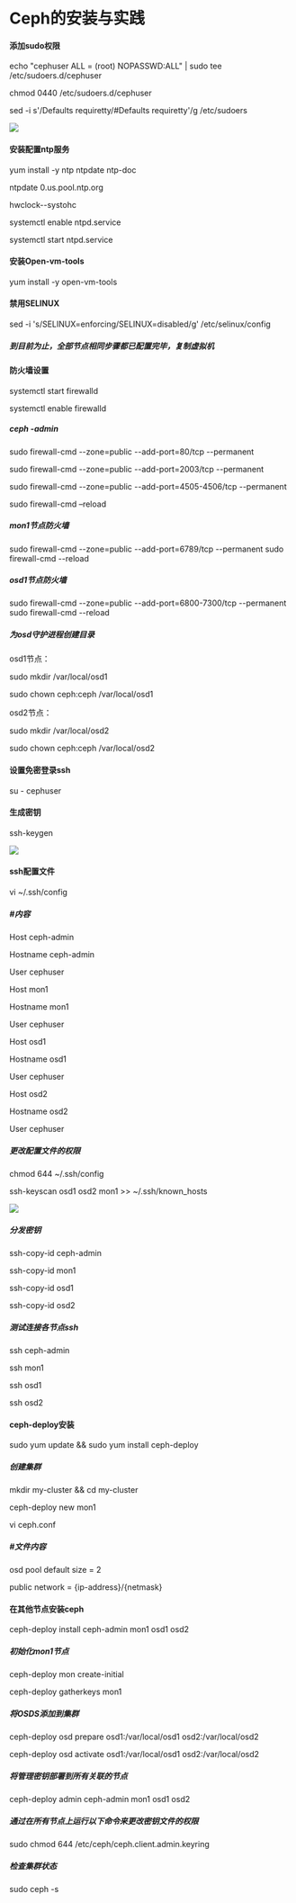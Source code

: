 # Ceph的安装与实践 

#### 添加sudo权限

echo "cephuser ALL = (root) NOPASSWD:ALL" | sudo tee /etc/sudoers.d/cephuser

chmod 0440 /etc/sudoers.d/cephuser

sed -i s'/Defaults requiretty/#Defaults requiretty'/g /etc/sudoers



![](./image/1.png)



#### 安装配置ntp服务

yum install -y ntp ntpdate ntp-doc

ntpdate 0.us.pool.ntp.org

hwclock--systohc

systemctl enable ntpd.service

systemctl start ntpd.service





#### 安装Open-vm-tools

yum install -y open-vm-tools



#### 禁用SELINUX

sed -i 's/SELINUX=enforcing/SELINUX=disabled/g' /etc/selinux/config



##### 到目前为止，全部节点相同步骤都已配置完毕，复制虚拟机





#### 防火墙设置

systemctl start firewalld

systemctl enable firewalld



##### ceph -admin

sudo firewall-cmd --zone=public --add-port=80/tcp --permanent

sudo firewall-cmd --zone=public --add-port=2003/tcp --permanent

sudo firewall-cmd --zone=public --add-port=4505-4506/tcp --permanent

sudo firewall-cmd –reload



##### mon1节点防火墙

sudo firewall-cmd --zone=public --add-port=6789/tcp --permanent
sudo firewall-cmd --reload



##### osd1节点防火墙

sudo firewall-cmd --zone=public --add-port=6800-7300/tcp --permanent
sudo firewall-cmd --reload  



##### 为osd守护进程创建目录

osd1节点：

sudo mkdir /var/local/osd1

sudo chown ceph:ceph /var/local/osd1



osd2节点：

sudo mkdir /var/local/osd2

sudo chown ceph:ceph /var/local/osd2



#### 设置免密登录ssh

su - cephuser

#### 生成密钥

ssh-keygen



![](./image/2.png)



#### ssh配置文件

vi ~/.ssh/config

##### #内容

Host ceph-admin

Hostname ceph-admin

User cephuser

Host mon1

Hostname mon1

User cephuser

Host osd1

Hostname osd1

User cephuser

Host osd2

Hostname osd2

User cephuser



##### 更改配置文件的权限

chmod 644 ~/.ssh/config

ssh-keyscan osd1 osd2 mon1 >> ~/.ssh/known_hosts



![](./image/3.png)



##### 分发密钥

ssh-copy-id ceph-admin

ssh-copy-id mon1

ssh-copy-id osd1

ssh-copy-id osd2



##### 测试连接各节点ssh

ssh ceph-admin

ssh mon1

ssh osd1

ssh osd2





#### ceph-deploy安装

sudo yum update && sudo yum install ceph-deploy



##### 创建集群

mkdir my-cluster && cd my-cluster

ceph-deploy new mon1

vi ceph.conf

#####  #文件内容

osd pool default size = 2

public network = {ip-address}/{netmask}

 

#### 在其他节点安装ceph

ceph-deploy install ceph-admin mon1 osd1 osd2



##### 初始化mon1节点

ceph-deploy mon create-initial

ceph-deploy gatherkeys mon1

 

 

##### 将OSDS添加到集群

ceph-deploy osd prepare osd1:/var/local/osd1 osd2:/var/local/osd2

ceph-deploy osd activate osd1:/var/local/osd1 osd2:/var/local/osd2



##### 将管理密钥部署到所有关联的节点

ceph-deploy admin ceph-admin mon1 osd1 osd2



##### 通过在所有节点上运行以下命令来更改密钥文件的权限

sudo chmod 644 /etc/ceph/ceph.client.admin.keyring

 

##### 检查集群状态

sudo ceph -s

